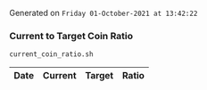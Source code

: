 Generated on `Friday 01-October-2021 at 13:42:22`

### Current to Target Coin Ratio
`current_coin_ratio.sh`

Date|Current|Target|Ratio
---|---|---|---
